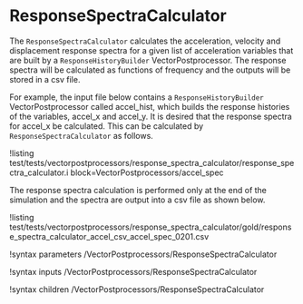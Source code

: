 # ResponseSpectraCalculator

The `ResponseSpectraCalculator` calculates the acceleration, velocity and displacement response spectra for a given list of acceleration variables that are built by a `ResponseHistoryBuilder` VectorPostprocessor. The response spectra will be calculated as functions of frequency and the outputs will be stored in a csv file.

For example, the input file below contains a `ResponseHistoryBuilder` VectorPostprocessor called accel_hist, which builds the response histories of the variables, accel_x and accel_y. It is desired that the response spectra for accel_x be calculated. This can be calculated by `ResponseSpectraCalculator` as follows.

!listing test/tests/vectorpostprocessors/response_spectra_calculator/response_spectra_calculator.i block=VectorPostprocessors/accel_spec

The response spectra calculation is performed only at the end of the simulation and the spectra are output into a csv file as shown below.

!listing test/tests/vectorpostprocessors/response_spectra_calculator/gold/response_spectra_calculator_accel_csv_accel_spec_0201.csv

!syntax parameters /VectorPostprocessors/ResponseSpectraCalculator

!syntax inputs /VectorPostprocessors/ResponseSpectraCalculator

!syntax children /VectorPostprocessors/ResponseSpectraCalculator
